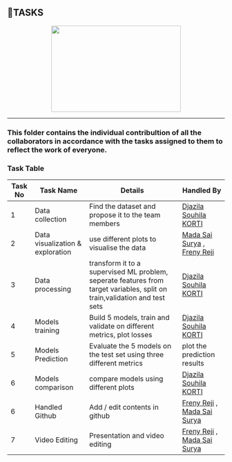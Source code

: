 ## 🔼TASKS

<p align="center">
  <img width="300" height="200" src="https://www.computerhope.com/jargon/t/task.png">
</p>

---

### **This folder contains the individual contribultion of all the collaborators in accordance with the tasks assigned to them to reflect the work of everyone.**

### Task Table

| Task No| Task Name | Details | Handled By |
|-|-|-| - |
|1|      Data collection              |      Find the dataset and propose it to the team members  | [Djazila Souhila KORTI](https://github.com/souhila98) |
|2|      Data visualization & exploration  |   use different plots to visualise the data  |      [Mada Sai Surya](https://github.com/Surya-24) , [Freny Reji](https://github.com/freny24)|
|3|       Data processing |    transform it to a supervised ML problem, seperate features from target variables, split on train,validation and test sets   |   [Djazila Souhila KORTI](https://github.com/Souhila98) |
|4|      Models training  |   Build 5 models, train and validate on different metrics, plot  losses     | [Djazila Souhila KORTI](https://github.com/Souhila98)         |  
|5|      Models Prediction       |     Evaluate the 5 models on the test set using three different metrics | plot the prediction results   | [Djazila Souhila KORTI(https://github.com/Souhila98) 
|6|      Models comparison       |     compare models using different plots| [Djazila Souhila KORTI](https://github.com/Souhila98) 
|6|      Handled Github  |   Add / edit contents in github     |      [Freny Reji](https://github.com/freny24) , [Mada Sai Surya](https://github.com/Surya-24)  | 
|7|      Video Editing   |    Presentation and video editing    |   [Freny Reji](https://github.com/freny24) , [Mada Sai Surya](https://github.com/Surya-24)      |
